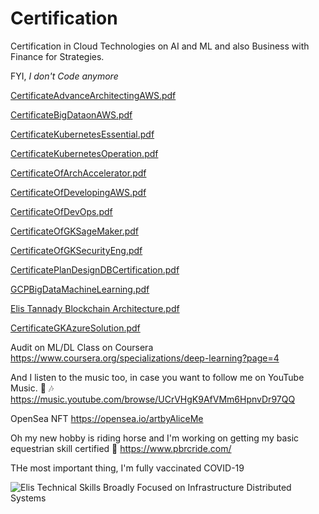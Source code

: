 # Certification

Certification in Cloud Technologies on AI and ML and also Business with Finance for Strategies. 

FYI, *I don't Code anymore* 

[CertificateAdvanceArchitectingAWS.pdf](https://github.com/ellisme81/Certification/files/9383709/CertificateAdvanceArchitectingAWS.pdf)

[CertificateBigDataonAWS.pdf](https://github.com/ellisme81/Certification/files/9383712/CertificateBigDataonAWS.pdf)

[CertificateKubernetesEssential.pdf](https://github.com/ellisme81/Certification/files/9383720/CertificateKubernetesEssential.pdf)

[CertificateKubernetesOperation.pdf](https://github.com/ellisme81/Certification/files/9383721/CertificateKubernetesOperation.pdf)

[CertificateOfArchAccelerator.pdf](https://github.com/ellisme81/Certification/files/9383722/CertificateOfArchAccelerator.pdf)

[CertificateOfDevelopingAWS.pdf](https://github.com/ellisme81/Certification/files/9383755/CertificateOfDevelopingAWS.pdf)

[CertificateOfDevOps.pdf](https://github.com/ellisme81/Certification/files/9383757/CertificateOfDevOps.pdf)

[CertificateOfGKSageMaker.pdf](https://github.com/ellisme81/Certification/files/9383759/CertificateOfGKSageMaker.pdf)

[CertificateOfGKSecurityEng.pdf](https://github.com/ellisme81/Certification/files/9383765/CertificateOfGKSecurityEng.pdf)

[CertificatePlanDesignDBCertification.pdf](https://github.com/ellisme81/Certification/files/9383768/CertificatePlanDesignDBCertification.pdf)

[GCPBigDataMachineLearning.pdf](https://github.com/ellisme81/Certification/files/7967228/GCPBigDataMachineLearning.pdf)

[Elis  Tannady Blockchain Architecture.pdf](https://github.com/ellisme81/Certification/files/8129206/Elis.Tannady.Blockchain.Architecture.pdf)

[CertificateGKAzureSolution.pdf](https://github.com/ellisme81/Certification/files/9383719/CertificateGKAzureSolution.pdf)

Audit on ML/DL Class on Coursera
https://www.coursera.org/specializations/deep-learning?page=4

And I listen to the music too, in case you want to follow me on YouTube Music. 🎸 🎶
https://music.youtube.com/browse/UCrVHgK9AfVMm6HpnvDr97QQ

OpenSea NFT
https://opensea.io/artbyAliceMe

Oh my new hobby is riding horse and I'm working on getting my basic equestrian skill certified 🏇
https://www.pbrcride.com/ 

THe most important thing, I'm fully vaccinated COVID-19

![Elis Technical Skills Broadly Focused on Infrastructure Distributed Systems](https://user-images.githubusercontent.com/91448179/200970994-aa964528-117e-452b-b954-9894a339d7f0.png)




